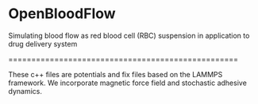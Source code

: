 # OpenBloodFlow
Simulating blood flow as red blood cell (RBC) suspension in application to drug delivery system

==================================================

These c++ files are potentials and fix files based on the LAMMPS framework.
We incorporate magnetic force field and stochastic adhesive dynamics.
